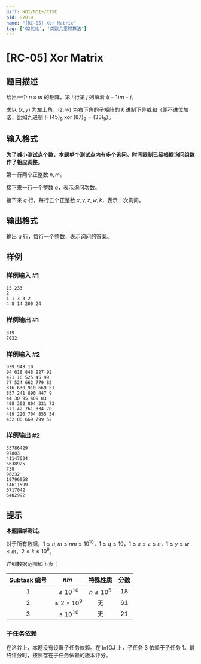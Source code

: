 ```yaml
---
diff: NOI/NOI+/CTSC
pid: P7819
name: "[RC-05] Xor Matrix"
tag: ['O2优化', '类欧几里得算法']
---
```

# [RC-05] Xor Matrix
## 题目描述

给出一个 $n\times m$ 的矩阵，第 $i$ 行第 $j$ 列填着 $(i-1)m+j$。

求以 $(x,y)$ 为左上角，$(z,w)$ 为右下角的子矩阵的 $k$ 进制下异或和（即不进位加法，比如九进制下 $(45)_9\ \mathrm{xor}\ (87)_9=(33)_9$）。
## 输入格式

**为了减小测试点个数，本题单个测试点内有多个询问。时间限制已经根据询问组数作了相应调整。**

第一行两个正整数 $n,m$。

接下来一行一个整数 $q$，表示询问次数。

接下来 $q$ 行，每行五个正整数 $x,y,z,w,k$，表示一次询问。
## 输出格式

输出 $q$ 行，每行一个整数，表示询问的答案。
## 样例

### 样例输入 #1
```
15 233
2
1 1 3 3 2
4 8 14 200 24
```
### 样例输出 #1
```
319
7032
```
### 样例输入 #2
```
939 943 10
94 618 848 927 92
421 16 525 45 99
77 524 662 779 82
316 630 910 669 51
857 241 890 447 9
44 30 95 409 83
408 302 804 331 73
571 42 761 334 70
419 220 704 855 54
432 80 669 799 52
```
### 样例输出 #2
```
33786429
97803
41147634
6638925
738
96232
19796958
14611599
6717042
6402992
```
## 提示

**本题捆绑测试。**

对于所有数据，$1\le n,m\le nm\le 10^{10}$，$1\le q\le 10$，$1\le x\le z\le n$，$1\le y\le w\le m$，$2\le k\le 10^9$。

详细数据范围如下表：

| Subtask 编号 | $nm$ | 特殊性质 | 分数 | 
| :-----------: | :-----------: | :-----------: | :-----------: | 
| $1$ | $\le 10^{10}$ | $n\le 10^5$ | $18$ | 
| $2$ | $\le 2\times 10^{9}$ | 无 | $61$ | 
| $3$ | $\le 10^{10}$ | 无 | $21$ |


### 子任务依赖

在洛谷上，本题没有设置子任务依赖。在 InfOJ 上，子任务 $3$ 依赖于子任务 $1$。最终评分时，按照存在子任务依赖的版本评分。
